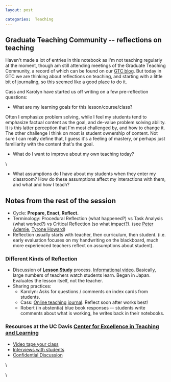 ```yaml
---
layout: post

categories:  Teaching
---
```






 




Graduate Teaching Community -- reflections on teaching
------------------------------------------------------

Haven't made a lot of entries in this notebook as I'm not teaching
regularly at the moment, though am still attending meetings of the
Graduate Teaching Community, a record of which can be found on our [GTC
blog](http://gtc-blog.blogspot.com "http://gtc-blog.blogspot.com"). But
today in GTC we are thinking about reflections on teaching, and starting
with a little bit of journaling, so this seemed like a good place to do
it.

Cass and Karolyn have started us off writing on a few pre-reflection
questions:

-   What are my learning goals for this lesson/course/class?

Often I emphasize problem solving, while I feel my students tend to
emphasize factual content as the goal, and de-value problem solving
ability. It is this latter perception that I'm most challenged by, and
how to change it. The other challenge I think on most is student
ownership of content. Not sure I can really define that, I guess it's a
feeling of mastery, or perhaps just familiarity with the content that's
the goal.

-   What do I want to improve about my own teaching today?

\

-   What assumptions do I have about my students when they enter my
    classroom? How do these assumptions affect my interactions with
    them, and what and how I teach?

Notes from the rest of the session
----------------------------------

-   Cycle: **Prepare, Enact, Reflect.**
-   Terminology: Procedural Reflection (what happened?) vs Task Analysis
    (what worked?) vs Critical Reflection (so what impact?). (see [Peter
    Ademie](http://www.uri.edu/hss/education/faculty/adamy.html "http://www.uri.edu/hss/education/faculty/adamy.html"),
    [Tyrone
    Howard](http://muse.jhu.edu/journals/theory_into_practice/v042/42.3howard.html#top "http://muse.jhu.edu/journals/theory_into_practice/v042/42.3howard.html#top"))
-   Reflection usually starts with teacher, then curriculum, then
    student. (i.e. early evaluation focuses on my handwriting on the
    blackboard, much more experienced teachers reflect on assumptions
    about student).

### Different Kinds of Reflection

-   Discussion of **[Lesson
    Study](http://www.lessonstudygroup.net/ "http://www.lessonstudygroup.net/")**
    process. [Informational
    video](http://www.lessonstudygroup.net/05r4informational_videos.html "http://www.lessonstudygroup.net/05r4informational_videos.html").
    Basically, large numbers of teachers watch students learn. Began in
    Japan. Evaluates the lesson itself, not the teacher.
-   Sharing practices:
    -   Karolyn: Asks for questions / comments on index cards from
        students.
    -   Cass: [Online teaching
        journal](http://cassandrapaul.net/wordpress/ "http://cassandrapaul.net/wordpress/").
        Reflect soon after works best!
    -   Robert (in abstentia) blue book responses -- students write
        comments about what is working, he writes back in their
        notebooks.

### Resources at the UC Davis [Center for Excellence in Teaching and Learning](http://trc.ucdavis.edu/ "http://trc.ucdavis.edu/")

-   [Video tape your
    class](http://trc.ucdavis.edu/?page_id=121 "http://trc.ucdavis.edu/?page_id=121")
-   [Interviews with
    students](http://trc.ucdavis.edu/?page_id=120 "http://trc.ucdavis.edu/?page_id=120")
-   [Confidential
    Discussion](http://trc.ucdavis.edu/?page_id=65 "http://trc.ucdavis.edu/?page_id=65")

\

\

